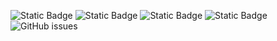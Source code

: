 ![Static Badge](https://img.shields.io/badge/blacklists-61-000000) ![Static Badge](https://img.shields.io/badge/blacklisted-2983753-cc0000) ![Static Badge](https://img.shields.io/badge/whitelisted-2251-00CC00) ![Static Badge](https://img.shields.io/badge/streaming_blacklist-28107-000000) ![GitHub issues](https://img.shields.io/github/issues/fabriziosalmi/blacklists)
